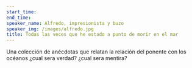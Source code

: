 ```yaml
---
start_time: 
end_time: 
speaker_name: Alfredo, impresionista y buzo
speaker_img: /images/alfredo.jpg
title: Todas las veces que he estado a punto de morir en el mar
---
```


Una colección de anécdotas que relatan la relación del ponente con los océanos ¿cual sera verdad? ¿cual sera mentira?